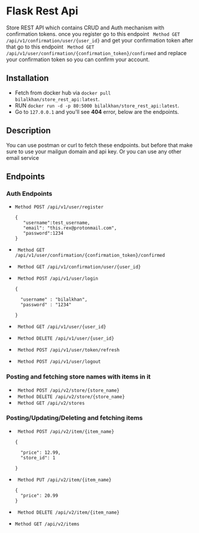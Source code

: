 

# Flask Rest Api
Store REST API which contains CRUD and Auth mechanism with confirmation tokens.
once you register go to this endpoint ``` Method GET /api/v1/confirmation/user/{user_id}``` and get your confirmation token after that
go to this endpoint ``` Method GET /api/v1/user/confirmation/{confirmation_token}/confirmed```
 and replace your confirmation token so you can confirm your account.


## Installation
- Fetch from docker hub via ```docker pull bilalkhan/store_rest_api:latest```.
- RUN ```docker run -d -p 80:5000 bilalkhan/store_rest_api:latest```.
- Go to ```127.0.0.1``` and you'll see **404** error, below are the endpoints.

## Description
  You can use postman or curl to fetch these endpoints.
  but before that make sure to use your mailgun domain and api key.
  Or you can use any other email service

## Endpoints
### Auth Endpoints
- ```Method POST /api/v1/user/register```

  ```
  {
     "username":test_username,
     "email": "this.rex@protonmail.com",
     "password":1234       
  }
  ```
- ``` Method GET /api/v1/user/confirmation/{confirmation_token}/confirmed```
- ``` Method GET /api/v1/confirmation/user/{user_id}```
- ``` Method POST /api/v1/user/login```

  ```
  {

    "username" : "bilalkhan",
    "password" : "1234"

  }
  ```
- ``` Method GET /api/v1/user/{user_id}```
- ``` Method DELETE /api/v1/user/{user_id}```
- ``` Method POST /api/v1/user/token/refresh```
- ``` Method POST /api/v1/user/logout```

### Posting and fetching store names with items in it
- ``` Method POST /api/v2/store/{store_name}```
- ``` Method DELETE /api/v2/store/{store_name}```
- ``` Method GET /api/v2/stores```

### Posting/Updating/Deleting and fetching items
- ``` Method POST /api/v2/item/{item_name}```

  ```
  {

    "price": 12.99,
    "store_id": 1

  }
  
- ``` Method PUT /api/v2/item/{item_name}```

  ```
  {
    "price": 20.99
  }
  ```
  
- ``` Method DELETE /api/v2/item/{item_name}```
- ```Method GET /api/v2/items```
